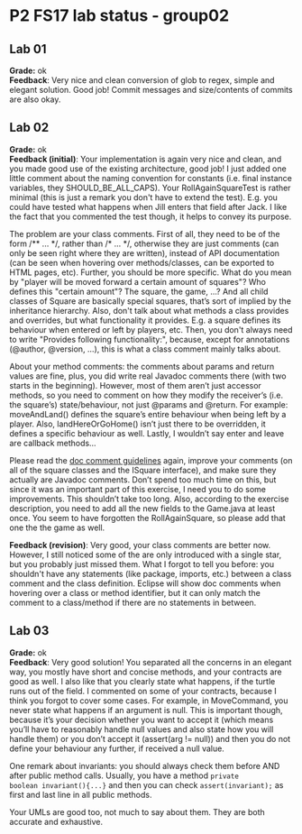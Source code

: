 # P2 FS17 lab status -  group02 #
## Lab 01 ##
**Grade:** ok <br>
**Feedback**: Very nice and clean conversion of glob to regex, simple and elegant solution. Good job! Commit messages and size/contents of commits are also okay.


## Lab 02 ##
**Grade:**  ok<br>
**Feedback (initial)**: Your implementation is again very nice and clean, and you made good use of the existing architecture, good job! I just added one little comment about the naming convention for constants (i.e. final instance variables, they SHOULD_BE_ALL_CAPS). Your RollAgainSquareTest is rather minimal (this is just a remark you don't have to extend the test). E.g. you could have tested what happens when Jill enters that field after Jack. I like the fact that you commented the test though, it helps to convey its purpose.<br>

The problem are your class comments. First of all, they need to be of the form \/** ... \*/, rather than /* ... \*/, otherwise they are just comments (can only be seen right where they are written), instead of API documentation (can be seen when hovering over methods/classes, can be exported to HTML pages, etc). Further, you should be more specific. What do you mean by "player will be moved forward a certain amount of squares"? Who defines this "certain amount"? The square, the game, ...? And all child classes of Square are basically special squares, that’s sort of implied by the inheritance hierarchy. Also, don't talk about what methods a class provides and overrides, but what functionality it provides. E.g. a square defines its behaviour when entered or left by players, etc. Then, you don't always need to write "Provides following functionality:", because, except for annotations (@author, @version, …), this is what a class comment mainly talks about.<br>

About your method comments: the comments about params and return values are fine, plus, you did write real Javadoc comments there (with two starts in the beginning). However, most of them aren’t just accessor methods, so you need to comment on how they modify the receiver’s (i.e. the square’s) state/behaviour, not just @params and @return. For example: moveAndLand() defines the square’s entire behaviour when being left by a player. Also, landHereOrGoHome() isn’t just there to be overridden, it defines a specific behaviour as well. Lastly, I wouldn’t say enter and leave are callback methods… <br>

Please read the [doc comment guidelines](http://www.oracle.com/technetwork/java/javase/documentation/index-137868.html) again, improve your comments (on all of the square classes and the ISquare interface), and make sure they actually are Javadoc comments. Don’t spend too much time on this, but since it was an important part of this exercise, I need you to do some improvements. This shouldn’t take too long. Also, according to the exercise description, you need to add all the new fields to the Game.java at least once. You seem to have forgotten the RollAgainSquare, so please add that one the the game as well.<br>

**Feedback (revision)**: Very good, your class comments are better now. However, I still noticed some of the are only introduced with a single star, but you probably just missed them. What I forgot to tell you before: you shouldn't have any statements (like package, imports, etc.) between a class comment and the class definition. Eclipse will show doc comments when hovering over a class or method identifier, but it can only match the comment to a class/method if there are no statements in between.


## Lab 03 ##
**Grade:**  ok<br>
**Feedback**: Very good solution! You separated all the concerns in an elegant way, you mostly have short and concise methods, and your contracts are good as well. I also like that you clearly state what happens, if the turtle runs out of the field.  I commented on some of your contracts, because I think you forgot to cover some cases. For example, in MoveCommand, you never state what happens if an argument is null. This is important though, because it’s your decision whether you want to accept it (which means you’ll have to reasonably handle null values and also state how you will handle them) or you don’t accept it (assert(arg != null)) and then you do not define your behaviour any further, if received a null value.<br>

One remark about invariants: you should always check them before AND after public method calls. Usually, you have a method <code>private boolean invariant(){...}</code> and then you can check <code>assert(invariant);</code> as first and last line in all public methods.

Your UMLs are good too, not much to say about them. They are both accurate and exhaustive.